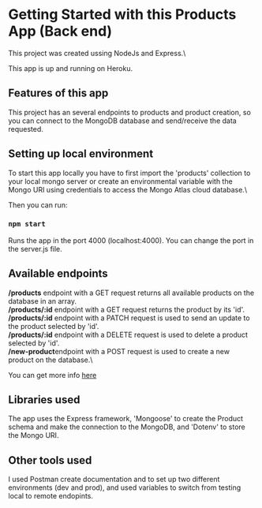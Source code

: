 # Getting Started with this Products App (Back end)

This project was created ussing NodeJs and Express.\

This app is up and running on Heroku.

## Features of this app

This project has an several endpoints to products and product creation, so you can connect to the MongoDB database and send/receive the data requested.

## Setting up local environment

To start this app locally you have to first import the 'products' collection to your local mongo server or create an environmental variable with the Mongo URI using credentials to access the Mongo Atlas cloud database.\

Then you can run:

### `npm start`

Runs the app in the port 4000 (localhost:4000). You can change the port in the server.js file.

## Available endpoints

**/products** endpoint with a GET request returns all available products on the database in an array.\
**/products/:id** endpoint with a GET request returns the product by its 'id'.\
**/products/:id** endpoint with a PATCH request is used to send an update to the product selected by 'id'.\
**/products/:id** endpoint with a DELETE request is used to delete a product selected by 'id'.\
**/new-product**endpoint with a POST request is used to create a new product on the database.\

You can get more info [here](https://documenter.getpostman.com/view/12738432/VUjMoRBe)

## Libraries used

The app uses the Express framework, 'Mongoose' to create the Product schema and make the connection to the MongoDB, and 'Dotenv' to store the Mongo URI.

## Other tools used

I used Postman create documentation and to set up two different environments (dev and prod), and used variables to switch from testing local to remote endopints.
